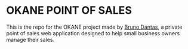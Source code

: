 # OKANE POINT OF SALES

This is the repo for the OKANE project made by [Bruno Dantas](https://burunor.github.io), a private point of sales
web application designed to help small business owners manage their sales.
